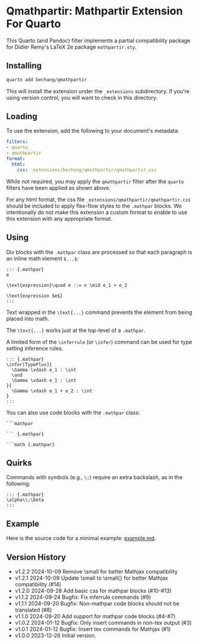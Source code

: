 # Qmathpartir: Mathpartir Extension For Quarto

This Quarto (and Pandoc) filter implements a partial compatibility package for Didier Remy's LaTeX 2e package `mathpartir.sty`.

## Installing

```bash
quarto add bechang/qmathpartir
```

This will install the extension under the `_extensions` subdirectory.
If you're using version control, you will want to check in this directory.

## Loading

To use the extension, add the following to your document's metadata:

```yaml
filters:
- quarto
- qmathpartir
format:
  html:
    css: _extensions/bechang/qmathpartir/qmathpartir.css
```

While not required, you may apply the `qmathpartir` filter after the `quarto` filters have been applied as shown above.

For any html format, the css file `_extensions/qmathpartir/qmathpartir.css` should be included to apply flex-flow styles to the `.mathpar` blocks. We intentionally do not make this extension a custom format to enable to use this extension with any appropriate format.

## Using

Div blocks with the `.mathpar` class are processed so that each paragraph is an inline math element `$...$`:

```
::: {.mathpar}
e

\text{expression}\quad e ::= n \mid e_1 + e_2

\text{expression $e$}
:::
```

Text wrapped in the `\text{...}` command prevents the element from being placed into math.

The `\text{...}` works just at the top-level of a `.mathpar`.

A limited form of the `\inferrule` (or `\infer`) command can be used for type setting inference rules.

```
::: {.mathpar}
\infer[TypePlus]{
  \Gamma \vdash e_1 : \int
  \and
  \Gamma \vdash e_1 : \int
}{
  \Gamma \vdash e_1 + e_2 : \int
}
:::
```

You can also use code blocks with the `.mathpar` class:

```
```mathpar
```

```
``` {.mathpar}
```

```
```math {.mathpar}
```

## Quirks

Commands with symbols (e.g., `\;`) require an extra backslash, as in the following:

```
::: {.mathpar}
\alpha\\;\beta
:::
```

## Example

Here is the source code for a minimal example: [example.md](example.md).

## Version History

- v1.2.2 2024-10-09 Remove \small for better Mathjax compatibility
- v1.2.1 2024-10-09 Update \small to \small{} for better Mathjax compatibility (#14)
- v1.2.0 2024-09-28 Add basic css for mathpar blocks (#10-#13)
- v1.1.2 2024-09-24 Bugfix: Fix inferrule commands (#9)
- v1.1.1 2024-09-20 Bugfix: Non-mathpar code blocks should not be translated (#8)
- v1.1.0 2024-09-20 Add support for mathpar code blocks (#4-#7)
- v1.0.2 2024-01-12 Bugfix: Only insert commands in non-tex output (#3)
- v1.0.1 2024-01-12 Bugfix: Insert tex commands for Mathjax (#1)
- v1.0.0 2023-12-26 Initial version.
